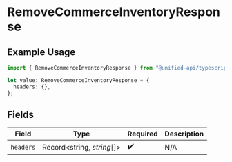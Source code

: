 # RemoveCommerceInventoryResponse

## Example Usage

```typescript
import { RemoveCommerceInventoryResponse } from "@unified-api/typescript-sdk/sdk/models/operations";

let value: RemoveCommerceInventoryResponse = {
  headers: {},
};
```

## Fields

| Field                      | Type                       | Required                   | Description                |
| -------------------------- | -------------------------- | -------------------------- | -------------------------- |
| `headers`                  | Record<string, *string*[]> | :heavy_check_mark:         | N/A                        |
